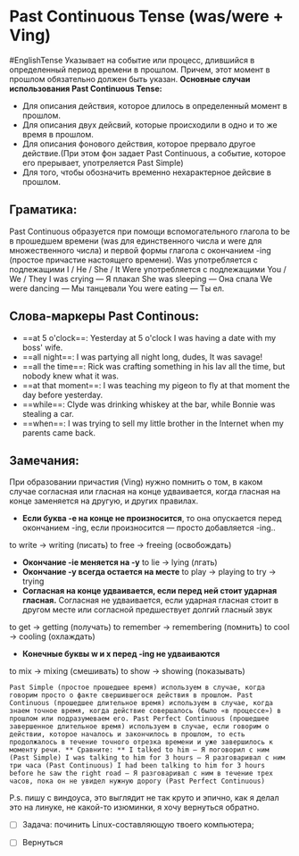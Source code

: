 # Past Continuous  Tense (was/were + Ving)
#EnglishTense 
Указывает на событие  или процесс, длившийся в определенный период времени в прошлом. Причем, этот момент в прошлом обязательно должен быть указан.
**Основные случаи использования Past Continuous Tense:**
- Для описания действия, которое длилось в определенный момент в прошлом.
- Для описания двух дейсвий, которые происходили в одно и то же время в прошлом.
- Для описания фонового действия, которое прервало другое действие.(При этом фон задает Past Continuous, а событие, которое его прерывает, употреляется Past Simple)
- Для того, чтобы обозначить временно нехарактерное дейсвие в прошлом.

## Граматика:
Past Continuous образуется при помощи вспомогательного глагола to be в прошедшем времени (was для единственного числа и were для множественного числа) и первой формы глагола с окончанием -ing (простое причастие настоящего времени). Was употребляется с подлежащими I / He / She / It Were употребляется с подлежащими You / We / They I was crying — Я плакал She was sleeping — Она спала We were dancing — Мы танцевали You were eating — Ты ел. 
## Слова-маркеры Past Continous:
- ==at 5 o'clock==: Yesterday at 5 o'clock I was having a date with my boss' wife.
- ==all night==: I was partying all night long, dudes, It was savage!
- ==all the time==: Rick was crafting something in his lav all the time, but nobody knew what it was.
- ==at that moment==: I was teaching my pigeon to fly at that moment the day before yesterday.
- ==while==: Clyde was drinking whiskey at the bar, while Bonnie was stealing a car.
- ==when==: I was trying to sell my little brother in the Internet when my parents came back.

## Замечания:
При образовании причастия (Ving) нужно помнить о том, в каком случае согласная или гласная на конце удваивается, когда гласная на конце заменяется на другую, и других правилах.

-   **Если буква -e на конце не произносится**, то она опускается перед окончанием -ing, если произносится — просто добавляется -ing..

to write → writing (писать) to free → freeing (освобождать)

-   **Окончание -ie меняется на -y** to lie → lying (лгать)
-   **Окончание -y всегда остается на месте** to play → playing to try → trying
-   **Согласная на конце удваивается, если перед ней стоит ударная гласная.** Согласная не удваивается, если ударная гласная стоит в другом месте или согласной предшествует долгий гласный звук

to get → getting (получать) to remember → remembering (помнить) to cool → cooling (охлаждать)

-   **Конечные буквы w и x перед -ing не удваиваются**

to mix → mixing (смешивать) to show → showing (показывать)

	Past Simple (простое прошедшее время) используем в случае, когда говорим просто о факте свершившегося действия в прошлом. Past Continuous (прошедшее длительное время) используем в случае, когда знаем точное время, когда действие совершалось (было «в процессе») в прошлом или подразумеваем его. Past Perfect Continuous (прошедшее завершенное длительное время) используем в случае, если говорим о действии, которое началось и закончилось в прошлом, то есть продолжалось в течение точного отрезка времени и уже завершилось к моменту речи. ** Сравните: ** I talked to him — Я поговорил с ним (Past Simple) I was talking to him for 3 hours — Я разговаривал с ним три часа (Past Continuous) I had been talking to him for 3 hours before he saw the right road — Я разговаривал с ним в течение трех часов, пока он не увидел нужную дорогу (Past Perfect Continuous)

P.s. пишу с виндоуса, это выглядит не так круто и эпично, как я делал это на линуке, не какой-то изюминки, я хочу вернуться обратно.
- [ ] Задача: починить Linux-составляющую твоего компьютера;
- [ ] Вернуться 

